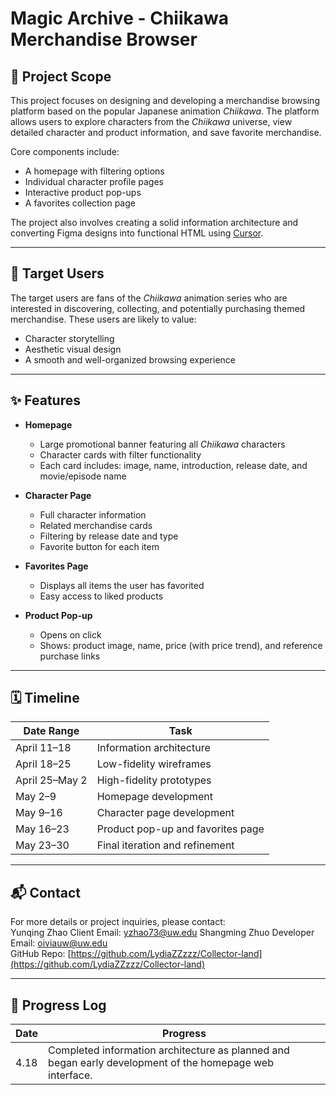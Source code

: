 # Magic Archive - Chiikawa Merchandise Browser

## 🧁 Project Scope  
This project focuses on designing and developing a merchandise browsing platform based on the popular Japanese animation *Chiikawa*. The platform allows users to explore characters from the *Chiikawa* universe, view detailed character and product information, and save favorite merchandise.  

Core components include:
- A homepage with filtering options  
- Individual character profile pages  
- Interactive product pop-ups  
- A favorites collection page  

The project also involves creating a solid information architecture and converting Figma designs into functional HTML using [Cursor](https://cursor.sh).

---

## 🎯 Target Users  
The target users are fans of the *Chiikawa* animation series who are interested in discovering, collecting, and potentially purchasing themed merchandise. These users are likely to value:
- Character storytelling  
- Aesthetic visual design  
- A smooth and well-organized browsing experience  

---

## ✨ Features  

- **Homepage**  
  - Large promotional banner featuring all *Chiikawa* characters  
  - Character cards with filter functionality  
  - Each card includes: image, name, introduction, release date, and movie/episode name  

- **Character Page**  
  - Full character information  
  - Related merchandise cards  
  - Filtering by release date and type  
  - Favorite button for each item  

- **Favorites Page**  
  - Displays all items the user has favorited  
  - Easy access to liked products  

- **Product Pop-up**  
  - Opens on click  
  - Shows: product image, name, price (with price trend), and reference purchase links  

---

## 🗓️ Timeline  

| Date Range       | Task                                      |
|------------------|-------------------------------------------|
| April 11–18      | Information architecture                  |
| April 18–25      | Low-fidelity wireframes                   |
| April 25–May 2   | High-fidelity prototypes                  |
| May 2–9          | Homepage development                      |
| May 9–16         | Character page development                |
| May 16–23        | Product pop-up and favorites page         |
| May 23–30        | Final iteration and refinement            |

---

## 📬 Contact  

For more details or project inquiries, please contact:  
Yunqing Zhao Client Email: yzhao73@uw.edu
Shangming Zhuo Developer Email: oiviauw@uw.edu  
GitHub Repo: [https://github.com/LydiaZZzzz/Collector-land](https://github.com/LydiaZZzzz/Collector-land)

---

## 📌 Progress Log

| Date  | Progress                                                                 |
|-------|--------------------------------------------------------------------------|
| 4.18  | Completed information architecture as planned and began early development of the homepage web interface. |
